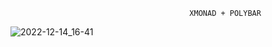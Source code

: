                                             XMONAD + POLYBAR
                           

![2022-12-14_16-41](https://user-images.githubusercontent.com/109455638/207580834-fa986f79-1985-48de-8612-9cfa1a919dac.png)

